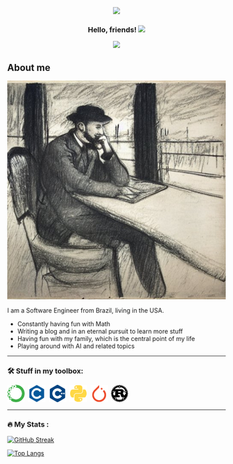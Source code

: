 <div id="header" align="center">
  <img src="https://media.giphy.com/media/3ornk57KwDXf81rjWM/giphy.gif">
</div>

<div align="center">
  <h3>Hello, friends! <img src="https://media.giphy.com/media/hvRJCLFzcasrR4ia7z/giphy.gif" width="20px"/></h3>
  <img src="https://komarev.com/ghpvc/?username=ricardoprins">
</div>

## About me
<div align="center">
  <img src="https://github.com/ricardoprins/ricardoprins/blob/master/Degas.jpeg">
</div>
<p></p>
I am a Software Engineer from Brazil, living in the USA. 

- Constantly having fun with Math
- Writing a blog and in an eternal pursuit to learn more stuff
- Having fun with my family, which is the central point of my life
- Playing around with AI and related topics

---
### :hammer_and_wrench: Stuff in my toolbox:
<div>
  <img src="https://github.com/devicons/devicon/blob/master/icons/anaconda/anaconda-original.svg" title="Anaconda" alt="Anaconda" width="40" height="40"/>&nbsp;
  <img src="https://github.com/devicons/devicon/blob/master/icons/c/c-plain.svg" title="C" alt="C" width="40" height="40"/>&nbsp;
  <img src="https://github.com/devicons/devicon/blob/master/icons/cplusplus/cplusplus-plain.svg" title="C++" alt="C++" width="40" height="40"/>&nbsp;
  <img src="https://github.com/devicons/devicon/blob/master/icons/python/python-plain.svg" title="Python" alt="Python" width="40" height="40"/>&nbsp;
  <img src="https://github.com/devicons/devicon/blob/master/icons/pytorch/pytorch-original.svg" title="PyTorch" alt="PyTorch" width="40" height="40"/>&nbsp;
  <img src="https://github.com/devicons/devicon/blob/master/icons/rust/rust-plain.svg" title="Rust" alt="Rust" width="40" height="40"/>&nbsp;
</div>

---
### :fire: My Stats :
[![GitHub Streak](http://github-readme-streak-stats.herokuapp.com?user=ricardoprins&theme=dark&background=000000)](https://git.io/streak-stats)

[![Top Langs](https://github-readme-stats.vercel.app/api/top-langs/?username=ricardoprins&layout=compact&theme=vision-friendly-dark)](https://github.com/anuraghazra/github-readme-stats)


